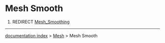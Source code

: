 # Mesh Smooth
1.  REDIRECT [Mesh\_Smoothing](Mesh_Smoothing.md)

---
[documentation index](../README.md) > [Mesh](Mesh_Workbench.md) > Mesh Smooth
